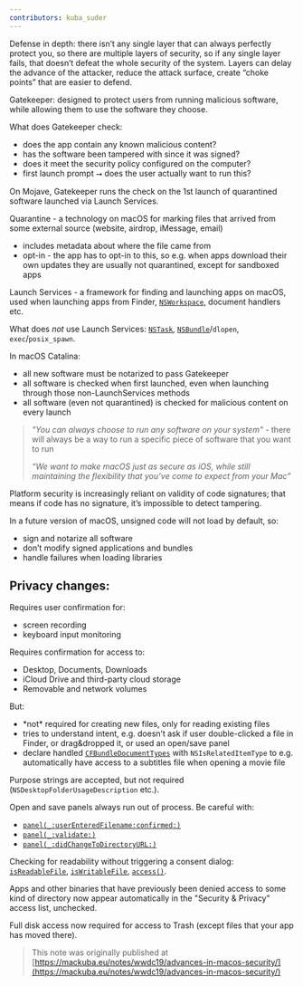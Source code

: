 ```yaml
---
contributors: kuba_suder
---
```


Defense in depth: there isn’t any single layer that can always perfectly protect you, so there are multiple layers of security, so if any single layer fails, that doesn’t defeat the whole security of the system. Layers can delay the advance of the attacker, reduce the attack surface, create “choke points” that are easier to defend.

Gatekeeper: designed to protect users from running malicious software, while allowing them to use the software they choose.

What does Gatekeeper check:

- does the app contain any known malicious content?
- has the software been tampered with since it was signed?
- does it meet the security policy configured on the computer?
- first launch prompt ⭢ does the user actually want to run this?

On Mojave, Gatekeeper runs the check on the 1st launch of quarantined software launched via Launch Services.

Quarantine - a technology on macOS for marking files that arrived from some external source (website, airdrop, iMessage, email)

- includes metadata about where the file came from
- opt-in - the app has to opt-in to this, so e.g. when apps download their own updates they are usually not quarantined, except for sandboxed apps

Launch Services - a framework for finding and launching apps on macOS, used when launching apps from Finder, [`NSWorkspace`](https://developer.apple.com/documentation/appkit/nsworkspace), document handlers etc.

What does _not_ use Launch Services: [`NSTask`](https://developer.apple.com/documentation/foundation/nstask), [`NSBundle`](https://developer.apple.com/documentation/foundation/nsbundle)/`dlopen`, `exec`/`posix_spawn`.

In macOS Catalina:

- all new software must be notarized to pass Gatekeeper
- all software is checked when first launched, even when launching through those non-LaunchServices methods
- all software (even not quarantined) is checked for malicious content on every launch

> *"_You can always choose to run any software on your system_"* - there will always be a way to run a specific piece of software that you want to run
>
> *“We want to make macOS just as secure as iOS, while still maintaining the flexibility that you’ve come to expect from your Mac”*

Platform security is increasingly reliant on validity of code signatures; that means if code has no signature, it’s impossible to detect tampering.

In a future version of macOS, unsigned code will not load by default, so:

- sign and notarize all software
- don’t modify signed applications and bundles
- handle failures when loading libraries


## Privacy changes:

Requires user confirmation for:

- screen recording
- keyboard input monitoring

Requires confirmation for access to:

- Desktop, Documents, Downloads
- iCloud Drive and third-party cloud storage
- Removable and network volumes

But:

- \*not\* required for creating new files, only for reading existing files
- tries to understand intent, e.g. doesn’t ask if user double-clicked a file in Finder, or drag&dropped it, or used an open/save panel
- declare handled [`CFBundleDocumentTypes`](https://developer.apple.com/library/archive/documentation/General/Reference/InfoPlistKeyReference/Articles/CoreFoundationKeys.html#//apple_ref/doc/uid/20001431-101685) with `NSIsRelatedItemType` to e.g. automatically have access to a subtitles file when opening a movie file

Purpose strings are accepted, but not required (`NSDesktopFolderUsageDescription` etc.).

Open and save panels always run out of process. Be careful with:

- [`panel(_:userEnteredFilename:confirmed:)`](https://developer.apple.com/documentation/appkit/nsopensavepaneldelegate/1524630-panel)
- [`panel(_:validate:)`](https://developer.apple.com/documentation/appkit/nsopensavepaneldelegate/1535141-panel)
- [`panel(_:didChangeToDirectoryURL:)`](https://developer.apple.com/documentation/appkit/nsopensavepaneldelegate/1527117-panel)

Checking for readability without triggering a consent dialog: [`isReadableFile`](https://developer.apple.com/documentation/foundation/filemanager/1418292-isreadablefile), [`isWritableFile`](https://developer.apple.com/documentation/foundation/filemanager/1416680-iswritablefile), [`access()`](https://developer.apple.com/library/archive/documentation/System/Conceptual/ManPages_iPhoneOS/man2/access.2.html).

Apps and other binaries that have previously been denied access to some kind of directory now appear automatically in the "Security & Privacy" access list, unchecked.

Full disk access now required for access to Trash (except files that your app has moved there).

> This note was originally published at [https://mackuba.eu/notes/wwdc19/advances-in-macos-security/](https://mackuba.eu/notes/wwdc19/advances-in-macos-security/)
